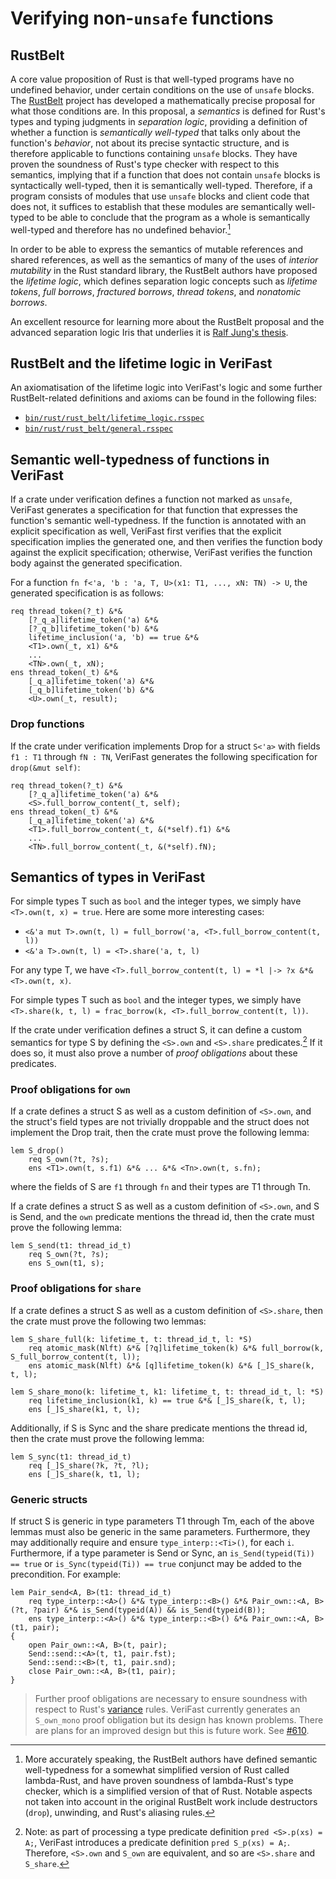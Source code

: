 # Verifying non-`unsafe` functions

## RustBelt

A core value proposition of Rust is that well-typed programs have no undefined behavior, under certain conditions on the use of `unsafe` blocks. The [RustBelt](https://plv.mpi-sws.org/rustbelt/) project has developed a mathematically precise proposal for what those conditions are. In this proposal, a *semantics* is defined for Rust's types and typing judgments in *separation logic*, providing a definition of whether a function is *semantically well-typed* that talks only about the function's *behavior*, not about its precise syntactic structure, and is therefore applicable to functions containing `unsafe` blocks. They have proven the soundness of Rust's type checker with respect to this semantics, implying that if a function that does not contain `unsafe` blocks is syntactically well-typed, then it is semantically well-typed. Therefore, if a program consists of modules that use `unsafe` blocks and client code that does not, it suffices to establish that these modules are semantically well-typed to be able to conclude that the program as a whole is semantically well-typed and therefore has no undefined behavior.[^rustbelt-limitations]

In order to be able to express the semantics of mutable references and shared references, as well as the semantics of many of the uses of *interior mutability* in the Rust standard library, the RustBelt authors have proposed the *lifetime logic*, which defines separation logic concepts such as *lifetime tokens*, *full borrows*, *fractured borrows*, *thread tokens*, and *nonatomic borrows*.

An excellent resource for learning more about the RustBelt proposal and the advanced separation logic Iris that underlies it is [Ralf Jung's thesis](https://research.ralfj.de/thesis.html).

[^rustbelt-limitations]: More accurately speaking, the RustBelt authors have defined semantic well-typedness for a somewhat simplified version of Rust called lambda-Rust, and have proven soundness of lambda-Rust's type checker, which is a simplified version of that of Rust. Notable aspects not taken into account in the original RustBelt work include destructors (`drop`), unwinding, and Rust's aliasing rules.

## RustBelt and the lifetime logic in VeriFast

An axiomatisation of the lifetime logic into VeriFast's logic and some further RustBelt-related definitions and axioms can be found in the following files:
- [`bin/rust/rust_belt/lifetime_logic.rsspec`](https://github.com/verifast/verifast/blob/master/bin/rust/rust_belt/lifetime_logic.rsspec)
- [`bin/rust/rust_belt/general.rsspec`](https://github.com/verifast/verifast/blob/master/bin/rust/rust_belt/general.rsspec)

## Semantic well-typedness of functions in VeriFast

If a crate under verification defines a function not marked as `unsafe`, VeriFast generates a specification for that function that expresses the function's semantic well-typedness. If the function is annotated with an explicit specification as well, VeriFast first verifies that the explicit specification implies the generated one, and then verifies the function body against the explicit specification; otherwise, VeriFast verifies the function body against the generated specification.

For a function `fn f<'a, 'b : 'a, T, U>(x1: T1, ..., xN: TN) -> U`, the generated specification is as follows:
```
req thread_token(?_t) &*&
    [?_q_a]lifetime_token('a) &*&
    [?_q_b]lifetime_token('b) &*& 
    lifetime_inclusion('a, 'b) == true &*&
    <T1>.own(_t, x1) &*&
    ...
    <TN>.own(_t, xN);
ens thread_token(_t) &*&
    [_q_a]lifetime_token('a) &*&
    [_q_b]lifetime_token('b) &*&
    <U>.own(_t, result);
```

### Drop functions

If the crate under verification implements Drop for a struct `S<'a>` with fields `f1 : T1` through `fN : TN`, VeriFast generates the following specification for `drop(&mut self)`:
```
req thread_token(?_t) &*&
    [?_q_a]lifetime_token('a) &*&
    <S>.full_borrow_content(_t, self);
ens thread_token(_t) &*&
    [_q_a]lifetime_token('a) &*&
    <T1>.full_borrow_content(_t, &(*self).f1) &*&
    ...
    <TN>.full_borrow_content(_t, &(*self).fN);
```

## Semantics of types in VeriFast

For simple types T such as `bool` and the integer types, we simply have `<T>.own(t, x) = true`. Here are some more interesting cases:
- `<&'a mut T>.own(t, l) = full_borrow('a, <T>.full_borrow_content(t, l))`
- `<&'a T>.own(t, l) = <T>.share('a, t, l)`

For any type T, we have `<T>.full_borrow_content(t, l) = *l |-> ?x &*& <T>.own(t, x)`.

For simple types T such as `bool` and the integer types, we simply have `<T>.share(k, t, l) = frac_borrow(k, <T>.full_borrow_content(t, l))`.

If the crate under verification defines a struct S, it can define a custom semantics for type S by defining the `<S>.own` and `<S>.share` predicates.[^struct_preds] If it does so, it must also prove a number of *proof obligations* about these predicates.

[^struct_preds]: Note: as part of processing a type predicate definition `pred <S>.p(xs) = A;`, VeriFast introduces a predicate definition `pred S_p(xs) = A;`. Therefore, `<S>.own` and `S_own` are equivalent, and so are `<S>.share` and `S_share`.

### Proof obligations for `own`

If a crate defines a struct S as well as a custom definition of `<S>.own`, and the struct's field types are not trivially droppable and the struct does not implement the Drop trait, then the crate must prove the following lemma:

```
lem S_drop()
    req S_own(?t, ?s);
    ens <T1>.own(t, s.f1) &*& ... &*& <Tn>.own(t, s.fn);
```
where the fields of S are `f1` through `fn` and their types are T1 through Tn.

If a crate defines a struct S as well as a custom definition of `<S>.own`, and S is Send, and the `own` predicate mentions the thread id, then the crate must prove the following lemma:

```
lem S_send(t1: thread_id_t)
    req S_own(?t, ?s);
    ens S_own(t1, s);
```

### Proof obligations for `share`

If a crate defines a struct S as well as a custom definition of `<S>.share`, then the crate must prove the following two lemmas:

```
lem S_share_full(k: lifetime_t, t: thread_id_t, l: *S)
    req atomic_mask(Nlft) &*& [?q]lifetime_token(k) &*& full_borrow(k, S_full_borrow_content(t, l));
    ens atomic_mask(Nlft) &*& [q]lifetime_token(k) &*& [_]S_share(k, t, l);

lem S_share_mono(k: lifetime_t, k1: lifetime_t, t: thread_id_t, l: *S)
    req lifetime_inclusion(k1, k) == true &*& [_]S_share(k, t, l);
    ens [_]S_share(k1, t, l);
```

Additionally, if S is Sync and the share predicate mentions the thread id, then the crate must prove the following lemma:

```
lem S_sync(t1: thread_id_t)
    req [_]S_share(?k, ?t, ?l);
    ens [_]S_share(k, t1, l);
```

### Generic structs

If struct S is generic in type parameters T1 through Tm, each of the above lemmas must also be generic in the same parameters. Furthermore, they may additionally require and ensure `type_interp::<Ti>()`, for each `i`. Furthermore, if a type parameter is Send or Sync, an `is_Send(typeid(Ti)) == true` or `is_Sync(typeid(Ti)) == true` conjunct may be added to the precondition. For example:

```
lem Pair_send<A, B>(t1: thread_id_t)
    req type_interp::<A>() &*& type_interp::<B>() &*& Pair_own::<A, B>(?t, ?pair) &*& is_Send(typeid(A)) && is_Send(typeid(B));
    ens type_interp::<A>() &*& type_interp::<B>() &*& Pair_own::<A, B>(t1, pair);
{
    open Pair_own::<A, B>(t, pair);
    Send::send::<A>(t, t1, pair.fst);
    Send::send::<B>(t, t1, pair.snd);
    close Pair_own::<A, B>(t1, pair);
}
```

<div class="warning">

> Further proof obligations are necessary to ensure soundness with respect to Rust's [variance](https://doc.rust-lang.org/nomicon/subtyping.html) rules. VeriFast currently generates an `S_own_mono` proof obligation but its design has known problems. There are plans for an improved design but this is future work. See [#610](https://github.com/verifast/verifast/issues/610).

</div>
